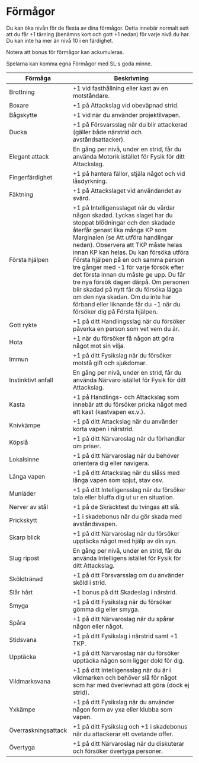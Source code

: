 # Förmågor
Du kan öka nivån för de flesta av dina förmågor.
Detta innebär normalt sett att du får +1 tärning
(benämns kort och gott +1 nedan) för varje nivå
du har. Du kan inte ha mer än nivå 10 i en
färdighet.

Notera att bonus för förmågor kan ackumuleras.

Spelarna kan komma egna Förmågor med SL:s goda minne.

|**Förmåga**|**Beskrivning**|
|-----------|---------------|
|Brottning|+1 vid fasthållning eller kast av en motståndare.|
|Boxare|+1 på Attackslag vid obeväpnad strid.|
|Bågskytte|+1 vid när du använder projektilvapen.|
|Ducka|+1 på Försvarsslag när du blir attackerad (gäller både närstrid och avståndsattacker).|
|Elegant attack|En gång per nivå, under en strid, får du använda Motorik istället för Fysik för ditt Attackslag.|
|Fingerfärdighet|+1 på hantera fällor, stjäla något och vid låsdyrkning.|
|Fäktning|+1 på Attackslaget vid användandet av svärd.|
|Första hjälpen|+1 på Intelligensslaget när du vårdar någon skadad. Lyckas slaget har du stoppat blödningar och den skadade återfår genast lika många KP som Marginalen (se Att utföra handlingar nedan). Observera att TKP måste helas innan KP kan helas. Du kan försöka  utföra Första hjälpen på en och samma person tre gånger med -1 för varje försök efter det första innan du måste ge upp. Du får tre nya försök dagen därpå. Om personen blir skadad på nytt får du försöka lägga om den nya skadan. Om du inte har förband eller liknande får du -1 när du försöker dig på Första hjälpen.|
|Gott rykte|+1 på ditt Handlingsslag när du försöker påverka en person som vet vem du är.|
|Hota|+1 när du försöker få någon att göra något mot sin vilja.|
|Immun|+1 på ditt Fysikslag när du försöker motstå gift och sjukdomar.|
|Instinktivt anfall|En gång per nivå, under en strid, får du använda Närvaro istället för Fysik för ditt Attackslag.|
|Kasta|+1 på Handlings- och Attackslag som innebär att du försöker pricka något med ett kast (kastvapen ex.v.).|
|Knivkämpe|+1 på ditt Attackslag när du använder korta vapen i närstrid.|
|Köpslå|+1 på ditt Närvaroslag när du förhandlar om priser.|
|Lokalsinne|+1 på ditt Närvaroslag när du behöver orientera dig eller navigera.|
|Långa vapen|+1 på ditt Attackslag när du slåss med långa vapen som spjut, stav osv.|
|Munläder|+1 på ditt Intelligensslag när du försöker tala eller bluffa dig ut ur en situation.|
|Nerver av stål|+1 på de Skräcktest du tvingas att slå.|
|Prickskytt|+1 i skadebonus när du gör skada med avståndsvapen.|
|Skarp blick|+1 på ditt Närvaroslag när du försöker upptäcka något med hjälp av din syn.|
|Slug ripost|En gång per nivå, under en strid, får du använda Intelligens istället för Fysik för ditt Attackslag.|
|Sköldtränad|+1 på ditt Försvarsslag om du använder sköld i strid.|
|Slår hårt|+1 bonus på ditt Skadeslag i närstrid.|
|Smyga|+1 på ditt Fysikslag när du försöker gömma dig eller smyga.|
|Spåra|+1 på ditt Närvaroslag när du spårar någon eller något.|
|Stidsvana|+1 på ditt Fysikslag i närstrid samt +1 TKP.|
|Upptäcka|+1 på ditt Närvaroslag när du försöker upptäcka någon som ligger dold för dig.|
|Vildmarksvana|+1 på ditt Intelligensslag när du är i vildmarken och behöver slå för något som har med överlevnad att göra (dock ej strid).|
|Yxkämpe|+1 på ditt Fysikslag när du använder någon form av yxa eller klubba som vapen.|
|Överraskningsattack|+1 på ditt Fysikslag och +1 i skadebonus när du attackerar ett ovetande offer.|
|Övertyga|+1 på ditt Närvaroslag när du diskuterar och försöker övertyga personer.| 